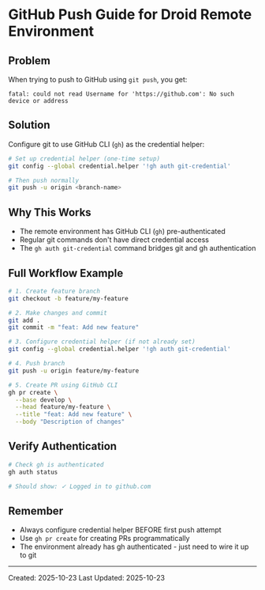 # GitHub Push Guide for Droid Remote Environment

## Problem
When trying to push to GitHub using `git push`, you get:
```
fatal: could not read Username for 'https://github.com': No such device or address
```

## Solution
Configure git to use GitHub CLI (`gh`) as the credential helper:

```bash
# Set up credential helper (one-time setup)
git config --global credential.helper '!gh auth git-credential'

# Then push normally
git push -u origin <branch-name>
```

## Why This Works
- The remote environment has GitHub CLI (`gh`) pre-authenticated
- Regular git commands don't have direct credential access
- The `gh auth git-credential` command bridges git and gh authentication

## Full Workflow Example
```bash
# 1. Create feature branch
git checkout -b feature/my-feature

# 2. Make changes and commit
git add .
git commit -m "feat: Add new feature"

# 3. Configure credential helper (if not already set)
git config --global credential.helper '!gh auth git-credential'

# 4. Push branch
git push -u origin feature/my-feature

# 5. Create PR using GitHub CLI
gh pr create \
  --base develop \
  --head feature/my-feature \
  --title "feat: Add new feature" \
  --body "Description of changes"
```

## Verify Authentication
```bash
# Check gh is authenticated
gh auth status

# Should show: ✓ Logged in to github.com
```

## Remember
- Always configure credential helper BEFORE first push attempt
- Use `gh pr create` for creating PRs programmatically
- The environment already has gh authenticated - just need to wire it up to git

---
Created: 2025-10-23
Last Updated: 2025-10-23
